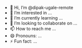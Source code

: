- 👋 Hi, I’m @dipak-ugale-remote
- 👀 I’m interested in ...
- 🌱 I’m currently learning ...
- 💞️ I’m looking to collaborate on ...
- 📫 How to reach me ...
- 😄 Pronouns: ...
- ⚡ Fun fact: ...

<!---
dipak-ugale-remote/dipak-ugale-remote is a ✨ special ✨ repository because its `README.md` (this file) appears on your GitHub profile.
You can click the Preview link to take a look at your changes.
--->
